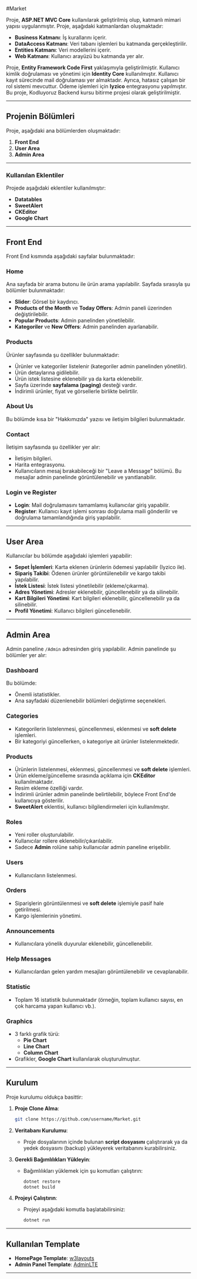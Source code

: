 #Market

Proje, **ASP.NET MVC Core** kullanılarak geliştirilmiş olup, katmanlı mimari yapısı uygulanmıştır. Proje, aşağıdaki katmanlardan oluşmaktadır:

- **Business Katmanı**: İş kurallarını içerir.
- **DataAccess Katmanı**: Veri tabanı işlemleri bu katmanda gerçekleştirilir.
- **Entities Katmanı**: Veri modellerini içerir.
- **Web Katmanı**: Kullanıcı arayüzü bu katmanda yer alır.

Proje, **Entity Framework Code First** yaklaşımıyla geliştirilmiştir. Kullanıcı kimlik doğrulaması ve yönetimi için **Identity Core** kullanılmıştır. Kullanıcı kayıt sürecinde mail doğrulaması yer almaktadır. Ayrıca, hatasız çalışan bir rol sistemi mevcuttur. Ödeme işlemleri için **Iyzico** entegrasyonu yapılmıştır. Bu proje, Kodluyoruz Backend kursu bitirme projesi olarak geliştirilmiştir.

---

## Projenin Bölümleri

Proje, aşağıdaki ana bölümlerden oluşmaktadır:

1. **Front End**
2. **User Area**
3. **Admin Area**

---

### Kullanılan Eklentiler
Projede aşağıdaki eklentiler kullanılmıştır:

- **Datatables**
- **SweetAlert**
- **CKEditor**
- **Google Chart**

---

## Front End

Front End kısmında aşağıdaki sayfalar bulunmaktadır:

### Home
Ana sayfada bir arama butonu ile ürün arama yapılabilir. Sayfada sırasıyla şu bölümler bulunmaktadır:
- **Slider**: Görsel bir kaydırıcı.
- **Products of the Month** ve **Today Offers**: Admin paneli üzerinden değiştirilebilir.
- **Popular Products**: Admin panelinden yönetilebilir.
- **Kategoriler** ve **New Offers**: Admin panelinden ayarlanabilir.

### Products
Ürünler sayfasında şu özellikler bulunmaktadır:
- Ürünler ve kategoriler listelenir (kategoriler admin panelinden yönetilir).
- Ürün detaylarına gidilebilir.
- Ürün istek listesine eklenebilir ya da karta eklenebilir.
- Sayfa üzerinde **sayfalama (paging)** desteği vardır.
- İndirimli ürünler, fiyat ve görsellerle birlikte belirtilir.

### About Us
Bu bölümde kısa bir "Hakkımızda" yazısı ve iletişim bilgileri bulunmaktadır.

### Contact
İletişim sayfasında şu özellikler yer alır:
- İletişim bilgileri.
- Harita entegrasyonu.
- Kullanıcıların mesaj bırakabileceği bir "Leave a Message" bölümü. Bu mesajlar admin panelinde görüntülenebilir ve yanıtlanabilir.

### Login ve Register
- **Login**: Mail doğrulamasını tamamlamış kullanıcılar giriş yapabilir.
- **Register**: Kullanıcı kayıt işlemi sonrası doğrulama maili gönderilir ve doğrulama tamamlandığında giriş yapılabilir.

---

## User Area
Kullanıcılar bu bölümde aşağıdaki işlemleri yapabilir:

- **Sepet İşlemleri**: Karta eklenen ürünlerin ödemesi yapılabilir (Iyzico ile).
- **Sipariş Takibi**: Ödenen ürünler görüntülenebilir ve kargo takibi yapılabilir.
- **İstek Listesi**: İstek listesi yönetilebilir (ekleme/çıkarma).
- **Adres Yönetimi**: Adresler eklenebilir, güncellenebilir ya da silinebilir.
- **Kart Bilgileri Yönetimi**: Kart bilgileri eklenebilir, güncellenebilir ya da silinebilir.
- **Profil Yönetimi**: Kullanıcı bilgileri güncellenebilir.

---

## Admin Area
Admin paneline `/Admin` adresinden giriş yapılabilir. Admin panelinde şu bölümler yer alır:

### Dashboard
Bu bölümde:
- Önemli istatistikler.
- Ana sayfadaki düzenlenebilir bölümleri değiştirme seçenekleri.

### Categories
- Kategorilerin listelenmesi, güncellenmesi, eklenmesi ve **soft delete** işlemleri.
- Bir kategoriyi güncellerken, o kategoriye ait ürünler listelenmektedir.

### Products
- Ürünlerin listelenmesi, eklenmesi, güncellenmesi ve **soft delete** işlemleri.
- Ürün ekleme/güncelleme sırasında açıklama için **CKEditor** kullanılmaktadır.
- Resim ekleme özelliği vardır.
- İndirimli ürünler admin panelinde belirtilebilir, böylece Front End'de kullanıcıya gösterilir.
- **SweetAlert** eklentisi, kullanıcı bilgilendirmeleri için kullanılmıştır.

### Roles
- Yeni roller oluşturulabilir.
- Kullanıcılar rollere eklenebilir/çıkarılabilir.
- Sadece **Admin** rolüne sahip kullanıcılar admin paneline erişebilir.

### Users
- Kullanıcıların listelenmesi.

### Orders
- Siparişlerin görüntülenmesi ve **soft delete** işlemiyle pasif hale getirilmesi.
- Kargo işlemlerinin yönetimi.

### Announcements
- Kullanıcılara yönelik duyurular eklenebilir, güncellenebilir.

### Help Messages
- Kullanıcılardan gelen yardım mesajları görüntülenebilir ve cevaplanabilir.

### Statistic
- Toplam 16 istatistik bulunmaktadır (örneğin, toplam kullanıcı sayısı, en çok harcama yapan kullanıcı vb.).

### Graphics
- 3 farklı grafik türü:
  - **Pie Chart**
  - **Line Chart**
  - **Column Chart**
- Grafikler, **Google Chart** kullanılarak oluşturulmuştur.

---

## Kurulum

Proje kurulumu oldukça basittir:

1. **Proje Clone Alma**:
   ```bash
   git clone https://github.com/username/Market.git
   ```

2. **Veritabanı Kurulumu**:
   - Proje dosyalarının içinde bulunan **script dosyasını** çalıştırarak ya da yedek dosyasını (backup) yükleyerek veritabanını kurabilirsiniz.

3. **Gerekli Bağımlılıkları Yükleyin**:
   - Bağımlılıkları yüklemek için şu komutları çalıştırın:
     ```bash
     dotnet restore
     dotnet build
     ```

4. **Projeyi Çalıştırın**:
   - Projeyi aşağıdaki komutla başlatabilirsiniz:
     ```bash
     dotnet run
     ```

---

## Kullanılan Template

- **HomePage Template**: [w3layouts](https://w3layouts.com)
- **Admin Panel Template**: [AdminLTE](https://adminlte.io)

---


